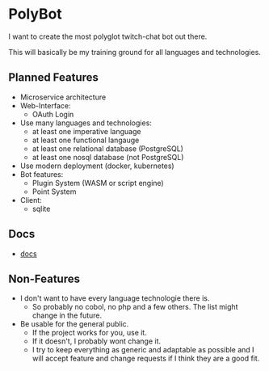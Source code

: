 # PolyBot
I want to create the most polyglot twitch-chat bot out there.

This will basically be my training ground for all languages and technologies.

## Planned Features
- Microservice architecture
- Web-Interface:
    - OAuth Login
- Use many languages and technologies:
    - at least one imperative language
    - at least one functional langauge
    - at least one relational database (PostgreSQL)
    - at least one nosql database (not PostgreSQL)
- Use modern deployment (docker, kubernetes)
- Bot features:
    - Plugin System (WASM or script engine)
    - Point System
- Client:
    - sqlite

## Docs
- [docs](docs/index.md)

## Non-Features
- I don't want to have every language technologie there is.
    - So probably no cobol, no php and a few others. The list might change in the future.
- Be usable for the general public.
    - If the project works for you, use it.
    - If it doesn't, I probably wont change it.
    - I try to keep everything as generic and adaptable as possible and I will accept feature and change requests
      if I think they are a good fit.
